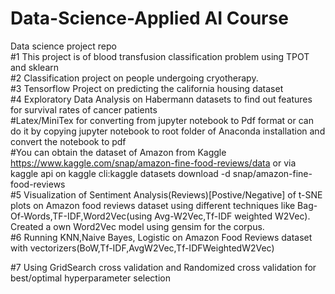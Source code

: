 # Data-Science-Applied AI Course
Data science project repo  
#1 This project is of blood transfusion classification problem using TPOT and sklearn   
#2 Classification project on people undergoing cryotherapy.  
#3 Tensorflow Project on predicting the california housing dataset  
#4 Exploratory Data Analysis on Habermann datasets to find out features for survival rates of cancer patients  
#Latex/MiniTex for converting from jupyter notebook to Pdf format or can do it by copying jupyter notebook to root folder of Anaconda installation and convert the notebook to pdf   
#You can obtain the dataset of Amazon from Kaggle https://www.kaggle.com/snap/amazon-fine-food-reviews/data or via kaggle api on kaggle cli:kaggle datasets download -d snap/amazon-fine-food-reviews  
#5 Visualization of Sentiment Analysis(Reviews)[Postive/Negative] of t-SNE plots on Amazon food reviews dataset using different techniques like Bag-Of-Words,TF-IDF,Word2Vec(using Avg-W2Vec,Tf-IDF weighted W2Vec). Created a own Word2Vec model using gensim for the corpus.   
#6 Running KNN,Naive Bayes, Logistic on Amazon Food Reviews dataset with vectorizers(BoW,Tf-IDF,AvgW2Vec,Tf-IDFWeightedW2Vec)
  
#7  Using GridSearch cross validation and Randomized cross validation for best/optimal hyperparameter selection
